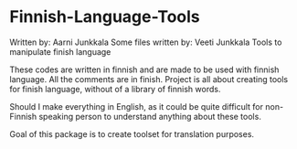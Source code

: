 # Finnish-Language-Tools
Written by: Aarni Junkkala
Some files written by: Veeti Junkkala
Tools to manipulate finish language

These codes are written in finnish and are made to be used with finnish language. All the comments are in finish.
Project is all about creating tools for finish language, without of a library of finnish words.

Should I make everything in English, as it could be quite difficult
for non-Finnish speaking person to understand anything about these tools.

Goal of this package is to create toolset for translation purposes.
